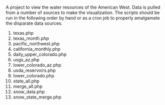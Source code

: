 A project to view the water resources of the American West. Data is pulled from a number of sources to make the visualization.
The scripts should be run in the following order by hand or as a cron job to properly amalgamate the disparate data sources.

1. texas.php
2. texas_month.php
3. pacific_northwest.php
4. california_monthly.php
5. daily_upper_colorado.php
6. usgs_az.php
7. lower_colorado_az.php
8. usda_reservoirs.php
9. lower_colorado.php
10. state_all.php
11. merge_all.php
12. snow_data.php
13. snow_state_merge.php
